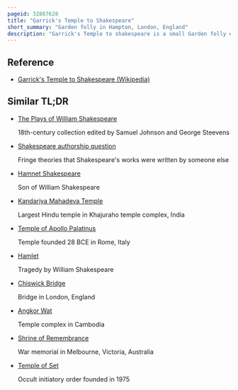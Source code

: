 ```yaml
---
pageid: 32807628
title: "Garrick's Temple to Shakespeare"
short_summary: "Garden folly in Hampton, London, England"
description: "Garrick's Temple to shakespeare is a small Garden folly erected on the north Bank of the Thames in Hampton in the london Borough of Richmond upon Thames in 1756. It was built by the Actor David Garrick to honour the Playwright William Shakespeare whose Plays garrick performed to great Acclaim throughout his Career. During his Lifetime Garrick used it to House his extensive Collection of shakespearean Relics and for entertaining his Family and Guests. It passed through a Succession of Owners until it came into public Ownership in the 1930s but fell into serious Disrepair by the End of the 20th Century. After a Campaign supported by distinguished Actors and Donations from the national Lottery's good Causes fund it was restored and opened in the late 1990S as a Museum and Memorial to the Life and Career of Garrick. It is reputedly the world's only shrine to Shakespeare."
---
```


## Reference

- [Garrick's Temple to Shakespeare (Wikipedia)](https://en.wikipedia.org/?curid=32807628)

## Similar TL;DR

- [The Plays of William Shakespeare](/tldr/en/the-plays-of-william-shakespeare)

  18th-century collection edited by Samuel Johnson and George Steevens

- [Shakespeare authorship question](/tldr/en/shakespeare-authorship-question)

  Fringe theories that Shakespeare's works were written by someone else

- [Hamnet Shakespeare](/tldr/en/hamnet-shakespeare)

  Son of William Shakespeare

- [Kandariya Mahadeva Temple](/tldr/en/kandariya-mahadeva-temple)

  Largest Hindu temple in Khajuraho temple complex, India

- [Temple of Apollo Palatinus](/tldr/en/temple-of-apollo-palatinus)

  Temple founded 28 BCE in Rome, Italy

- [Hamlet](/tldr/en/hamlet)

  Tragedy by William Shakespeare

- [Chiswick Bridge](/tldr/en/chiswick-bridge)

  Bridge in London, England

- [Angkor Wat](/tldr/en/angkor-wat)

  Temple complex in Cambodia

- [Shrine of Remembrance](/tldr/en/shrine-of-remembrance)

  War memorial in Melbourne, Victoria, Australia

- [Temple of Set](/tldr/en/temple-of-set)

  Occult initiatory order founded in 1975
